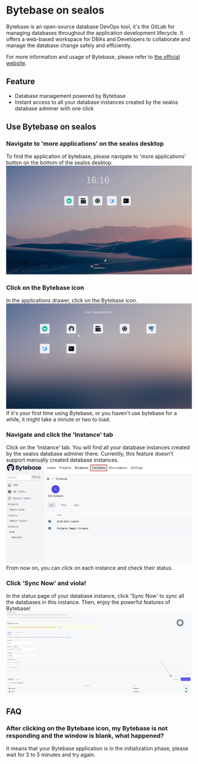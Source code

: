 # Bytebase on sealos

Bytebase is an open-source database DevOps tool, it's the GitLab for managing databases throughout the application development lifecycle. It offers a web-based workspace for DBAs and Developers to collaborate and manage the database change safely and efficiently.

For more information and usage of Bytebase, please refer to [the official website](https://www.bytebase.com/docs/tutorials/overview/).

## Feature

* Database management powered by Bytebase
* Instant access to all your database instances created by the sealos database adminer with one click

## Use Bytebase on sealos
### Navigate to 'more applications' on the sealos desktop
To find the application of bytebase, please navigate to 'more applications' button on the bottom of the sealos desktop.
![More icons](./01_en.png)
### Click on the Bytebase icon
In the applications drawer, click on the Bytebase icon.
![More icons](./02_en.png)
If it's your first time using Bytebase, or you haven't use bytebase for a while, it might take a minute or two to load.
### Navigate and click the 'Instance' tab
Click on the 'Instance' tab. You will find all your database instances created by the sealos database adminer there. Currently, this feature doesn't support manually created database instances.
![More icons](./03_en.png)
From now on, you can click on each instance and check their status.
### Click 'Sync Now' and viola!
In the status page of your database instance, click 'Sync Now' to sync all the databases in this instance. Then, enjoy the powerful features of Bytebase!
![More icons](./04_en.png)
## FAQ
### After clicking on the Bytebase icon, my Bytebase is not responding and the window is blank, what happened?
It means that your Bytebase application is in the initialization phase, please
wait for 3 to 5 minutes and try again. 
